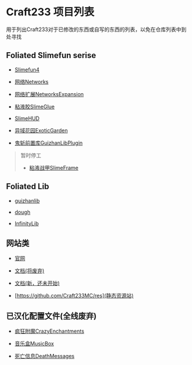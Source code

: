 # Craft233 项目列表

用于列出Craft233对于已修改的东西或自写的东西的列表，以免在仓库列表中到处寻找

## Foliated Slimefun serise
- [Slimefun4](https://github.com/Craft233MC/Slimefun4)

- [网络Networks](https://github.com/Craft233MC/Networks)

- [网络扩展NetworksExpansion](https://github.com/Craft233MC/NetworksExpansion)

- [粘液胶SlimeGlue](https://github.com/Craft233MC/SlimeGlue)

- [SlimeHUD](https://github.com/Craft233MC/SlimeHUD)

- [异域花园ExoticGarden](https://github.com/Craft233MC/ExoticGarden)

- [鬼斩前置库GuizhanLibPlugin](https://github.com/Craft233MC/GuizhanLibPlugin)

> 暂时停工
> 
> - [粘液战甲SlimeFrame](https://github.com/Craft233MC/SlimeFrame)

## Foliated Lib
- [guizhanlib](https://github.com/Craft233MC/guizhanlib)

- [dough](https://github.com/Craft233MC/dough)

- [InfinityLib](https://github.com/Craft233MC/InfinityLib)

## 网站类
- [官网](https://github.com/Craft233MC/website)

- [文档(将废弃)](https://github.com/Craft233MC/docs)

- [文档(新，还未开始)](https://github.com/Craft233MC/documentation)

- [https://github.com/Craft233MC/res](静态资源站)

## 已汉化配置文件(全线废弃)
- [疯狂附魔CrazyEnchantments](https://github.com/Craft233MC/CrazyEnchantments_config)

- [音乐盒MusicBox](https://github.com/Craft233MC/MusicBox_cn_lang)

- [死亡信息DeathMessages](https://github.com/Craft233MC/DeathMessages_messages)
